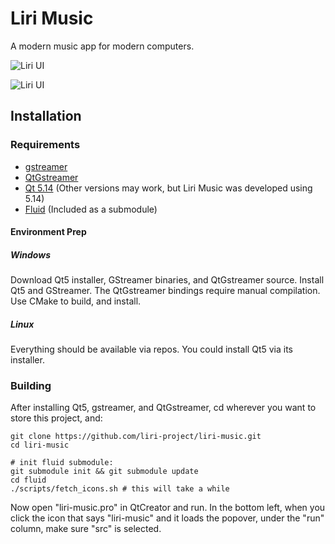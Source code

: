 # Liri Music

A modern music app for modern computers.

![Liri UI](https://github.com/lirios/music/blob/master/images/liri.PNG "Liri UI")

![Liri UI](https://github.com/lirios/music/blob/master/images/liri2.PNG "Liri Single Album View")

## Installation

### Requirements
- [gstreamer](https://gstreamer.freedesktop.org/documentation/installing/index.html?gi-language=c)
- [QtGstreamer](https://gstreamer.freedesktop.org/modules/qt-gstreamer.html)
- [Qt 5.14](https://www.qt.io/) (Other versions may work, but Liri Music was developed using 5.14)
- [Fluid](https://github.com/lirios/fluid) (Included as a submodule)

#### Environment Prep

##### Windows
Download Qt5 installer, GStreamer binaries, and QtGstreamer source.  Install Qt5 and GStreamer.  The QtGstreamer bindings require manual compilation.  Use CMake to build, and install.

##### Linux
Everything should be available via repos.  You could install Qt5 via its installer.


### Building

After installing Qt5, gstreamer, and QtGstreamer, cd wherever you want to store this project, and:

    git clone https://github.com/liri-project/liri-music.git
    cd liri-music

    # init fluid submodule:
    git submodule init && git submodule update
    cd fluid
    ./scripts/fetch_icons.sh # this will take a while

Now open "liri-music.pro" in QtCreator and run.  In the bottom left, when you click the icon that says "liri-music" and it loads the popover, under the "run" column, make sure "src" is selected.

